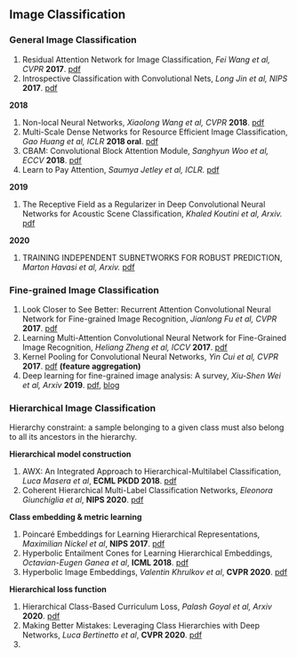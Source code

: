 ## Image Classification

### General Image Classification
1. Residual Attention Network for Image Classification, *Fei Wang et al, CVPR* **2017**. [pdf](https://arxiv.org/pdf/1704.06904.pdf)
1. Introspective Classification with Convolutional Nets, *Long Jin et al, NIPS* **2017**. [pdf](https://papers.nips.cc/paper/6684-introspective-classification-with-convolutional-nets.pdf)

**2018**
1. Non-local Neural Networks, *Xiaolong Wang et al, CVPR* **2018**. [pdf](https://arxiv.org/pdf/1711.07971.pdf)
1. Multi-Scale Dense Networks for Resource Efficient Image Classification, *Gao Huang et al, ICLR* **2018 oral**. [pdf](https://arxiv.org/pdf/1703.09844.pdf)
1. CBAM: Convolutional Block Attention Module, *Sanghyun Woo et al, ECCV* **2018**. [pdf](https://arxiv.org/abs/1807.06521)
1. Learn to Pay Attention, *Saumya Jetley et al, ICLR.* [pdf](https://openreview.net/pdf?id=HyzbhfWRW)

**2019**
1. The Receptive Field as a Regularizer in Deep Convolutional Neural Networks for Acoustic Scene Classification, *Khaled Koutini et al, Arxiv.* [pdf](https://arxiv.org/pdf/1907.01803v1.pdf)

**2020**
1. TRAINING INDEPENDENT SUBNETWORKS FOR ROBUST PREDICTION, *Marton Havasi et al, Arxiv.* [pdf](https://arxiv.org/pdf/2010.06610.pdf)

### Fine-grained Image Classification
1. Look Closer to See Better: Recurrent Attention Convolutional Neural Network for Fine-grained Image Recognition, *Jianlong Fu et al, CVPR* **2017**. [pdf](http://openaccess.thecvf.com/content_cvpr_2017/papers/Fu_Look_Closer_to_CVPR_2017_paper.pdf)
1. Learning Multi-Attention Convolutional Neural Network for Fine-Grained Image Recognition, *Heliang Zheng et al, ICCV* **2017**. [pdf](http://openaccess.thecvf.com/content_ICCV_2017/papers/Zheng_Learning_Multi-Attention_Convolutional_ICCV_2017_paper.pdf)
1. Kernel Pooling for Convolutional Neural Networks, *Yin Cui et al, CVPR* **2017**. [pdf](https://vision.cornell.edu/se3/wp-content/uploads/2017/04/cui2017cvpr.pdf) **(feature aggregation)**
1. Deep learning for fine-grained image analysis: A survey, *Xiu-Shen Wei et al, Arxiv* **2019**. [pdf](https://arxiv.org/pdf/1907.03069.pdf), [blog](http://www.weixiushen.com/project/Awesome_FGIA/Awesome_FGIA.html)

### Hierarchical Image Classification

Hierarchy constraint: a sample belonging to a given class must also belong to all its ancestors in the hierarchy.

**Hierarchical model construction**
1. AWX: An Integrated Approach to Hierarchical-Multilabel Classification, *Luca Masera et al*, **ECML PKDD 2018**. [pdf](https://link.springer.com/content/pdf/10.1007%2F978-3-030-10925-7_20.pdf)
1. Coherent Hierarchical Multi-Label Classification Networks, *Eleonora Giunchiglia et al*, **NIPS 2020**. [pdf](https://papers.nips.cc/paper/2020/file/6dd4e10e3296fa63738371ec0d5df818-Paper.pdf)

**Class embedding & metric learning** 
1. Poincaré Embeddings for Learning Hierarchical Representations, *Maximilian Nickel et al*, **NIPS 2017**. [pdf](https://papers.nips.cc/paper/2017/file/59dfa2df42d9e3d41f5b02bfc32229dd-Paper.pdf)
2. Hyperbolic Entailment Cones for Learning Hierarchical Embeddings, *Octavian-Eugen Ganea et al*, **ICML 2018**. [pdf](https://arxiv.org/pdf/1804.01882.pdf)
3. Hyperbolic Image Embeddings, *Valentin Khrulkov et al*, **CVPR 2020**. [pdf](https://openaccess.thecvf.com/content_CVPR_2020/papers/Khrulkov_Hyperbolic_Image_Embeddings_CVPR_2020_paper.pdf)

**Hierarchical loss function**
1. Hierarchical Class-Based Curriculum Loss, *Palash Goyal et al, Arxiv* **2020**. [pdf](https://arxiv.org/pdf/2006.03629.pdf)
2. Making Better Mistakes: Leveraging Class Hierarchies with Deep Networks, *Luca Bertinetto et al*, **CVPR 2020**. [pdf](https://openaccess.thecvf.com/content_CVPR_2020/papers/Bertinetto_Making_Better_Mistakes_Leveraging_Class_Hierarchies_With_Deep_Networks_CVPR_2020_paper.pdf)
3. 
